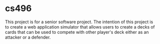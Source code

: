 # cs496
This project is for a senior software project. The intention of this project is to create a web application simulator that allows users to create a decks of cards that can be used to compete with other player's deck either as an attacker or a defender.
